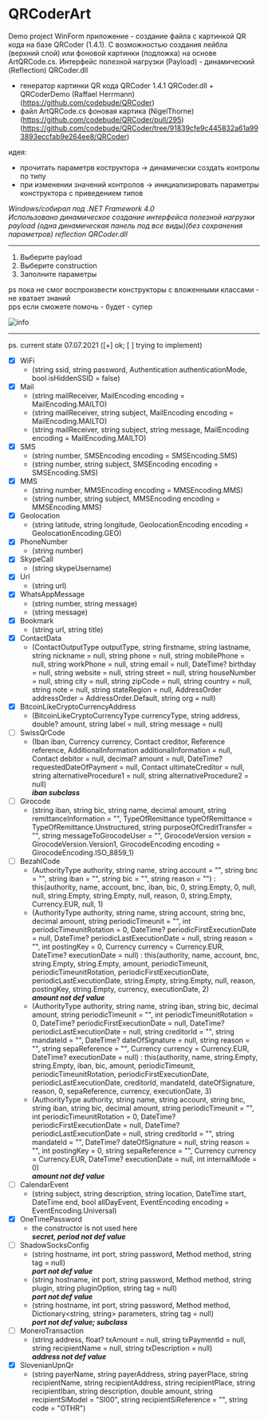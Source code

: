 # QRCoderArt
Demo project WinForm приложение - создание файла с картинкой QR кода на базе QRCoder (1.4.1). С возможностью создания лейбла (верхний слой) или фоновой картинки (подложка) на основе ArtQRCode.cs. Интерфейс полезной нагрузки (Payload) - динамический (Reflection) QRCoder.dll 

- генератор картинки QR кода QRCoder 1.4.1 QRCoder.dll + QRCoderDemo (Raffael Herrmann)
  (https://github.com/codebude/QRCoder) 
- файл ArtQRCode.cs фоновая картика (NigelThorne)
  (https://github.com/codebude/QRCoder/pull/295)
  (https://github.com/codebude/QRCoder/tree/91839cfe9c445832a61a993893eccfab9e264ee8/QRCoder) 

идея: 
- прочитать параметрв коструктора -> динамически создать контролы по типу
- при изменении значений контролов -> инициализировать параметры конструктора с приведением типов

_Windows/собирал под  .NET Framework 4.0_  
_Использовано динамическое создание интерфейса полезной нагрузки payload (одна динамическая панель под все виды)(без сохранения параметров) reflection QRCoder.dll_
***
1. Выберите payload  
2. Выберите construction
3. Заполните параметры  

ps
пока не смог воспроизвести конструкторы с вложенными классами - не хватает знаний <br>
pps
если сможете помочь - будет - супер
  
![info](https://user-images.githubusercontent.com/16114000/124353245-17b01280-dc0e-11eb-8c93-0678d0f841b6.png)

***
ps.
current state 07.07.2021 ([+] ok; [ ] trying to implement)

- [x] WiFi
    - (string ssid, string password, Authentication authenticationMode, bool isHiddenSSID = false)
- [x] Mail 
    - (string mailReceiver, MailEncoding encoding = MailEncoding.MAILTO)
    - (string mailReceiver, string subject, MailEncoding encoding = MailEncoding.MAILTO)
    - (string mailReceiver, string subject, string message, MailEncoding encoding = MailEncoding.MAILTO)
- [x] SMS
    - (string number, SMSEncoding encoding = SMSEncoding.SMS)
    - (string number, string subject, SMSEncoding encoding = SMSEncoding.SMS)
- [x] MMS
    - (string number, MMSEncoding encoding = MMSEncoding.MMS)
    - (string number, string subject, MMSEncoding encoding = MMSEncoding.MMS)
- [x] Geolocation
    - (string latitude, string longitude, GeolocationEncoding encoding = GeolocationEncoding.GEO)
- [x] PhoneNumber
    - (string number)
- [x] SkypeCall
    - (string skypeUsername)
- [x] Url
    - (string url)
- [x] WhatsAppMessage
    - (string number, string message)
    - (string message)
- [x] Bookmark
    - (string url, string title)
- [x] ContactData
    - (ContactOutputType outputType, string firstname, string lastname, string nickname = null, string phone = null, string mobilePhone = null, string workPhone = null, string email = null, DateTime? birthday = null, string website = null, string street = null, string houseNumber = null, string city = null, string zipCode = null, string country = null, string note = null, string stateRegion = null, AddressOrder addressOrder = AddressOrder.Default, string org = null)
- [x] BitcoinLikeCryptoCurrencyAddress
    - (BitcoinLikeCryptoCurrencyType currencyType, string address, double? amount, string label = null, string message = null)
- [ ] SwissQrCode 
    - (Iban iban, Currency currency, Contact creditor, Reference reference, AdditionalInformation additionalInformation = null, Contact debitor = null, decimal? amount = null, DateTime? requestedDateOfPayment = null, Contact ultimateCreditor = null, string alternativeProcedure1 = null, string alternativeProcedure2 = null)  
***iban subclass***
- [ ] Girocode
    - (string iban, string bic, string name, decimal amount, string remittanceInformation = "", TypeOfRemittance typeOfRemittance = TypeOfRemittance.Unstructured, string purposeOfCreditTransfer = "", string messageToGirocodeUser = "", GirocodeVersion version = GirocodeVersion.Version1, GirocodeEncoding encoding = GirocodeEncoding.ISO_8859_1)
- [ ] BezahlCode
    - (AuthorityType authority, string name, string account = "", string bnc = "", string iban = "", string bic = "", string reason = "") : this(authority, name, account, bnc, iban, bic, 0, string.Empty, 0, null, null, string.Empty, string.Empty, null, reason, 0, string.Empty, Currency.EUR, null, 1)
    - (AuthorityType authority, string name, string account, string bnc, decimal amount, string periodicTimeunit = "", int periodicTimeunitRotation = 0, DateTime? periodicFirstExecutionDate = null, DateTime? periodicLastExecutionDate = null, string reason = "", int postingKey = 0, Currency currency = Currency.EUR, DateTime? executionDate = null) : this(authority, name, account, bnc, string.Empty, string.Empty, amount, periodicTimeunit, periodicTimeunitRotation, periodicFirstExecutionDate, periodicLastExecutionDate, string.Empty, string.Empty, null, reason, postingKey, string.Empty, currency, executionDate, 2)  
***amount not def value***
    - (AuthorityType authority, string name, string iban, string bic, decimal amount, string periodicTimeunit = "", int periodicTimeunitRotation = 0, DateTime? periodicFirstExecutionDate = null, DateTime? periodicLastExecutionDate = null, string creditorId = "", string mandateId = "", DateTime? dateOfSignature = null, string reason = "", string sepaReference = "", Currency currency = Currency.EUR, DateTime? executionDate = null) : this(authority, name, string.Empty, string.Empty, iban, bic, amount, periodicTimeunit, periodicTimeunitRotation, periodicFirstExecutionDate, periodicLastExecutionDate, creditorId, mandateId, dateOfSignature, reason, 0, sepaReference, currency, executionDate, 3)
    - (AuthorityType authority, string name, string account, string bnc, string iban, string bic, decimal amount, string periodicTimeunit = "", int periodicTimeunitRotation = 0, DateTime? periodicFirstExecutionDate = null, DateTime? periodicLastExecutionDate = null, string creditorId = "", string mandateId = "", DateTime? dateOfSignature = null, string reason = "", int postingKey = 0, string sepaReference = "", Currency currency = Currency.EUR, DateTime? executionDate = null, int internalMode = 0)  
***amount not def value***
- [ ] CalendarEvent
    - (string subject, string description, string location, DateTime start, DateTime end, bool allDayEvent, EventEncoding encoding = EventEncoding.Universal)
- [x] OneTimePassword
    - the constructor is not used here  
***secret, period not def value***
- [ ] ShadowSocksConfig
    - (string hostname, int port, string password, Method method, string tag = null)   
***port not def value***
    - (string hostname, int port, string password, Method method, string plugin, string pluginOption, string tag = null)  
***port not def value***
    - (string hostname, int port, string password, Method method, Dictionary<string, string> parameters, string tag = null)  
***port not def value; subclass***
- [ ] MoneroTransaction
    - (string address, float? txAmount = null, string txPaymentId = null, string recipientName = null, string txDescription = null)  
***address not def value***
- [X] SlovenianUpnQr
    - (string payerName, string payerAddress, string payerPlace, string recipientName, string recipientAddress, string recipientPlace, string recipientIban, string description, double amount, string recipientSiModel = "SI00", string recipientSiReference = "", string code = "OTHR") 








